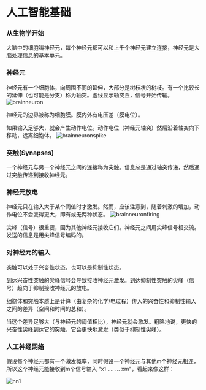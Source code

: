 
# 人工智能基础

### 从生物学开始
  大脑中的细胞叫神经元，每个神经元都可以和上千个神经元建立连接，神经元是大脑处理信息的基本单元。
  
### 神经元

神经元有一个细胞体，向周围不同的延伸，大部分是树枝状的树枝。有一个比较长的延伸（也可能是分支）称为轴突。虚线显示轴突丘，信号开始传输。
![brainneuron](https://www.codeproject.com/KB/AI/NeuralNetwork_1/brainneuron.png)

神经元的边界被称为细胞膜。膜内外有电压差（膜电位）。

如果输入足够大，就会产生动作电位。动作电位（神经元轴突）然后沿着轴突向下移动，远离细胞体。
![brainneuronspike](https://www.codeproject.com/KB/AI/NeuralNetwork_1/brainneuronspike.png)

### 突触(Synapses)
一个神经元与另一个神经元之间的连接称为突触。信息总是通过轴突传递，然后通过突触传递到接收神经元。

### 神经元放电
神经元只在输入大于某个阈值时才激发。然而，应该注意到，随着刺激的增加，动作电位不会变得更大，即有或无两种状态。
![brainneuronfiring](https://www.codeproject.com/KB/AI/NeuralNetwork_1/brainneuronfiring.png)

尖峰（信号）很重要，因为其他神经元接收它们。神经元之间用尖峰信号相交流。发送的信息是用尖峰信号编码的。

### 对神经元的输入
突触可以处于兴奋性状态，也可以是抑制性状态。

到达兴奋性突触的尖峰信号会导致接收神经元激发。到达抑制性突触的尖峰（信号）趋向于抑制接收神经元的放电。

细胞体和突触本质上是计算（由复杂的化学/电过程）传入的兴奋性和抑制性输入之间的差异（空间和时间的总和）。

当这个差异足够大（与神经元的阈值相比），神经元就会激发。粗略地说，更快的兴奋性尖峰到达它的突触，它会更快地激发（类似于抑制性尖峰）。

### 人工神经网络
假设每个神经元都有一个激发概率，同时假设一个神经元与其他m个神经元相连，所以这个神经元能接收到m个信号输入 "x1 …. … xm"，看起来像这样：

![nn1](https://www.codeproject.com/KB/AI/NeuralNetwork_1/nn1.png)

